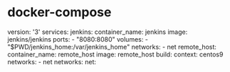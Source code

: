 # docker-compose

version: '3'
services:
  jenkins:
    container_name: jenkins
    image: jenkins/jenkins
    ports:
      - "8080:8080"
    volumes:
      - "$PWD/jenkins_home:/var/jenkins_home"
    networks:
      - net
  remote_host:
    container_name: remote_host
    image: remote_host
    build:
      context: centos9
    networks:
      - net
networks:
  net:
